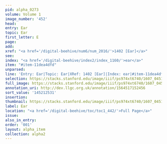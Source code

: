 ```yaml
---
pid: alpha_0273
volume: Volume 1
image_number: '452'
head:
entry: Ear
topic: Ear
first_letter: E
page:
add:
xref: "<a href='/digital-beehive/num6/num_2016/'>1402 [Ear]</a>"
see:
index: "<a href='/digital-beehive/index2/index_1160/'>ear</a>"
item: "#item-11dea4dfd"
unparsed:
line: 'Entry: Ear|Topic: Ear|XRef: 1402 [Ear]|Index: ear|#item-11dea4dfd'
selection: https://stacks.stanford.edu/image/iiif/ps974xt6740/1607_0451/755,2531,2982,431/full/0/default.jpg
full_image: https://stacks.stanford.edu/image/iiif/ps974xt6740/1607_0451/full/full/0/default.jpg
annotation_uri: http://dev.llgc.org.uk/annotation/1564517152456
sort_value: '145212531'
insertion:
thumbnail: https://stacks.stanford.edu/image/iiif/ps974xt6740/1607_0451/755,2531,600,180/250,/0/default.jpg
label: Ear
location: "<a href='/digital-beehive/toc/toc1_442/'>Full Page</a>"
issue:
also_in_entry:
order: '001'
layout: alpha_item
collection: alpha2
---
```

